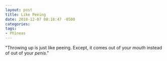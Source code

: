 ```yaml
---
layout: post
title: Like Peeing
date: 2018-12-07 08:18:47 -0500
categories:
tags:
- Phineas
---
```


"Throwing up is just like peeing. Except, it comes out of your _mouth_ instead of out of your _penis_."
